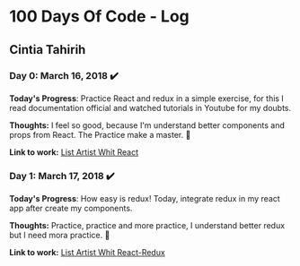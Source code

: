 # 100 Days Of Code - Log
## Cintia Tahirih
### Day 0: March 16, 2018 :heavy_check_mark:

**Today's Progress**: Practice React and redux in a simple exercise, for this I read documentation official and watched tutorials in Youtube for my doubts.

**Thoughts:** I feel so good, because I'm understand better components and props from React. The Practice make a master.  :clap: 

**Link to work:** [List Artist Whit React](https://github.com/cTahirih/R1-day1)

### Day 1: March 17, 2018 :heavy_check_mark:

**Today's Progress**: How easy is redux! Today, integrate redux in my react app after create my components.

**Thoughts:** Practice, practice and more practice, I understand better redux but I need mora practice.  :clap: 

**Link to work:** [List Artist Whit React-Redux](https://github.com/cTahirih/R1-day1)


